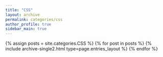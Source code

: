 ```yaml
---
title: "CSS"
layout: archive
permalink: categories/css
author_profile: true
sidebar_main: true
---
```


{% assign posts = site.categories.CSS %}
{% for post in posts %} {% include archive-single2.html type=page.entries_layout %} {% endfor %}
